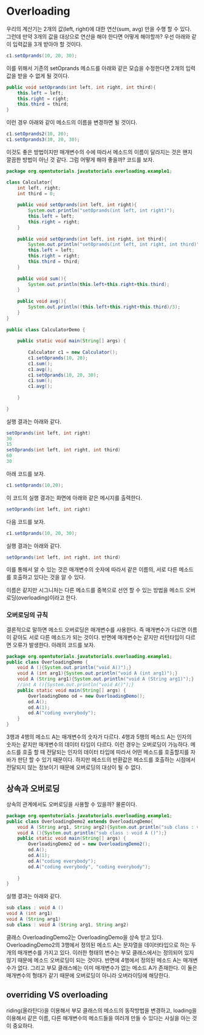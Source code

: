# Overloading

우리의 계산기는 2개의 값(left, right)에 대한 연산(sum, avg) 만을 수행 할 수 있다. 그런데 만약 3개의 값을 대상으로 연산을 해야 한다면 어떻게 해야할까? 우선 아래와 같이 입력값을 3개 받아야 할 것이다. 

```java
c1.setOprands(10, 20, 30);
```



이를 위해서 기존의 setOprands 메소드를 아래와 같은 모습을 수정한다면 2개의 입력값을 받을 수 없게 될 것이다.



```java
public void setOprands(int left, int right, int third){
    this.left = left;
    this.right = right;
    this.third = third;
}
```



이런 경우 아래와 같이 메소드의 이름을 변경하면 될 것이다.



```java
c1.setOprands2(10, 20);
c1.setOprands3(10, 20, 30);
```



이것도 좋은 방법이지만 매개변수의 수에 따라서 메소드의 이름이 달라지는 것은 왠지 깔끔한 방법이 아닌 것 같다. 그럼 어떻게 해야 좋을까? 코드를 보자.



```java
package org.opentutorials.javatutorials.overloading.example1;

class Calculator{
    int left, right;
    int third = 0;
     
    public void setOprands(int left, int right){
        System.out.println("setOprands(int left, int right)");
        this.left = left;
        this.right = right;
    }
    
    public void setOprands(int left, int right, int third){
        System.out.println("setOprands(int left, int right, int third)");
    	this.left = left;
        this.right = right;
        this.third = third;
    }
    
    public void sum(){
        System.out.println(this.left+this.right+this.third);
    }
     
    public void avg(){
        System.out.println((this.left+this.right+this.third)/3);
    }
}
 
public class CalculatorDemo {
     
    public static void main(String[] args) {
         
        Calculator c1 = new Calculator();
        c1.setOprands(10, 20);
        c1.sum();       
        c1.avg();
        c1.setOprands(10, 20, 30);
        c1.sum();       
        c1.avg();
        
    }
 
}
```



실행 결과는 아래와 같다.



```java
setOprands(int left, int right)
30
15
setOprands(int left, int right, int third)
60
30
```

아래 코드를 보자.

```java
c1.setOprands(10,20); 
```

이 코드의 실행 결과는 화면에 아래와 같은 메시지를 출력한다.

```java
setOprands(int left, int right)
```

다음 코드를 보자.

```java
c1.setOprands(10, 20, 30);
```

실행 결과는 아래와 같다.

```java
setOprands(int left, int right, int third)
```

이를 통해서 알 수 있는 것은 매개변수의 숫자에 따라서 같은 이름의, 서로 다른 메소드를 호출하고 있다는 것을 알 수 있다.

이름은 같지만 시그니처는 다른 메소드를 중복으로 선언 할 수 있는 방법을 메소드 오버로딩(overloading)이라고 한다. 



### 오버로딩의 규칙

결론적으로 말하면 메소드 오버로딩은 매개변수를 사용한다. 즉 매개변수가 다르면 이름이 같아도 서로 다른 메소드가 되는 것이다. 반면에 매개변수는 같지만 리턴타입이 다르면 오류가 발생한다. 아래의 코드를 보자.

```java
package org.opentutorials.javatutorials.overloading.example1;
public class OverloadingDemo {
    void A (){System.out.println("void A()");}
	void A (int arg1){System.out.println("void A (int arg1)");}
	void A (String arg1){System.out.println("void A (String arg1)");}
	//int A (){System.out.println("void A()");}
	public static void main(String[] args) {
		OverloadingDemo od = new OverloadingDemo();
		od.A();
		od.A(1);
		od.A("coding everybody");
	}
}
```

3행과 4행의 메소드 A는 매개변수의 숫자가 다르다. 4행과 5행의 메소드 A는 인자의 숫자는 같지만 매개변수의 데이터 타입이 다르다. 이런 경우는 오버로딩이 가능하다. 메소드를 호출 할 때 전달되는 인자의 데이터 타입에 따라서 어떤 메소드를 호출할지를 자바가 판단 할 수 있기 때문이다. 하지만 메소드의 반환값은 메소드를 호출하는 시점에서 전달되지 않는 정보이기 때문에 오버로딩의 대상이 될 수 없다.

## 상속과 오버로딩

상속의 관계에서도 오버로딩을 사용할 수 있을까? 물론이다. 

```java
package org.opentutorials.javatutorials.overloading.example1;
public class OverloadingDemo2 extends OverloadingDemo{
    void A (String arg1, String arg2){System.out.println("sub class : void A (String arg1, String arg2)");}
	void A (){System.out.println("sub class : void A ()");}
	public static void main(String[] args) {
		OverloadingDemo2 od = new OverloadingDemo2();
		od.A();
		od.A(1);
		od.A("coding everybody");
		od.A("coding everybody", "coding everybody");
		
	}
}
```

실행 결과는 아래와 같다.

```java
sub class : void A ()
void A (int arg1)
void A (String arg1)
sub class : void A (String arg1, String arg2)
```

클래스 OverloadingDemo2는 OverloadingDemo을 상속 받고 있다. OverloadingDemo2의 3행에서 정의된 메소드 A는 문자열을 데이터타입으로 하는 두개의 매개변수를 가지고 있다. 이러한 형태의 변수는 부모 클래스에서는 정의되어 있지 않기 때문에 메소드 오버로딩이 되는 것이다. 반면에 4행에서 정의된 메소드 A는 매개변수가 없다. 그리고 부모 클래스에는 이미 매개변수가 없는 메소드 A가 존재한다. 이 둘은 매개변수의 형태가 같기 때문에 오버로딩이 아니라 오버라이딩에 해당한다.

## overriding VS overloading

riding(올라탄다)을 이용해서 부모 클래스의 메소드의 동작방법을 변경하고, loading을 이용해서 같은 이름, 다른 매개변수의 메소드들을 여러개 만들 수 있다는 사실을 아는 것이 중요하다.



